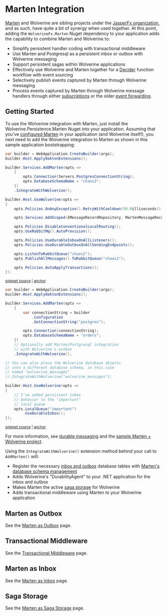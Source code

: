 # Marten Integration

[Marten](https://martendb.io) and Wolverine are sibling projects under the [JasperFx organization](https://github.com/wolverinefx), and as such, have quite a bit of synergy when
used together. At this point, adding the `WolverineFx.Marten` Nuget dependency to your application adds the capability to combine Marten and Wolverine to:

* Simplify persistent handler coding with transactional middleware
* Use Marten and Postgresql as a persistent inbox or outbox with Wolverine messaging
* Support persistent sagas within Wolverine applications
* Effectively use Wolverine and Marten together for a [Decider](https://thinkbeforecoding.com/post/2021/12/17/functional-event-sourcing-decider) function workflow with event sourcing
* Selectively publish events captured by Marten through Wolverine messaging
* Process events captured by Marten through Wolverine message handlers through either [subscriptions](./subscriptions) or the older [event forwarding](./event-forwarding).

## Getting Started

To use the Wolverine integration with Marten, just install the Wolverine.Persistence.Marten Nuget into your application. Assuming that you've [configured Marten](https://martendb.io/configuration/)
in your application (and Wolverine itself!), you next need to add the Wolverine integration to Marten as shown in this sample application bootstrapping:

<!-- snippet: sample_integrating_wolverine_with_marten -->
<a id='snippet-sample_integrating_wolverine_with_marten'></a>
```cs
var builder = WebApplication.CreateBuilder(args);
builder.Host.ApplyOaktonExtensions();

builder.Services.AddMarten(opts =>
    {
        opts.Connection(Servers.PostgresConnectionString);
        opts.DatabaseSchemaName = "chaos2";
    })
    .IntegrateWithWolverine();

builder.Host.UseWolverine(opts =>
{
    opts.Policies.OnAnyException().RetryWithCooldown(50.Milliseconds(), 100.Milliseconds(), 250.Milliseconds());

    opts.Services.AddScoped<IMessageRecordRepository, MartenMessageRecordRepository>();

    opts.Policies.DisableConventionalLocalRouting();
    opts.UseRabbitMq().AutoProvision();

    opts.Policies.UseDurableInboxOnAllListeners();
    opts.Policies.UseDurableOutboxOnAllSendingEndpoints();

    opts.ListenToRabbitQueue("chaos2");
    opts.PublishAllMessages().ToRabbitQueue("chaos2");

    opts.Policies.AutoApplyTransactions();
});
```
<sup><a href='https://github.com/JasperFx/wolverine/blob/main/src/Samples/ChaosSender/Program.cs#L13-L44' title='Snippet source file'>snippet source</a> | <a href='#snippet-sample_integrating_wolverine_with_marten' title='Start of snippet'>anchor</a></sup>
<a id='snippet-sample_integrating_wolverine_with_marten-1'></a>
```cs
var builder = WebApplication.CreateBuilder(args);
builder.Host.ApplyOaktonExtensions();

builder.Services.AddMarten(opts =>
    {
        var connectionString = builder
            .Configuration
            .GetConnectionString("postgres");

        opts.Connection(connectionString);
        opts.DatabaseSchemaName = "orders";
    })
    // Optionally add Marten/Postgresql integration
    // with Wolverine's outbox
    .IntegrateWithWolverine();

// You can also place the Wolverine database objects
// into a different database schema, in this case
// named "wolverine_messages"
//.IntegrateWithWolverine("wolverine_messages");

builder.Host.UseWolverine(opts =>
{
    // I've added persistent inbox
    // behavior to the "important"
    // local queue
    opts.LocalQueue("important")
        .UseDurableInbox();
});
```
<sup><a href='https://github.com/JasperFx/wolverine/blob/main/src/Samples/WebApiWithMarten/Program.cs#L8-L40' title='Snippet source file'>snippet source</a> | <a href='#snippet-sample_integrating_wolverine_with_marten-1' title='Start of snippet'>anchor</a></sup>
<!-- endSnippet -->

For more information, see [durable messaging](/guide/durability/) and the [sample Marten + Wolverine project](https://github.com/JasperFx/wolverine/tree/main/src/Samples/WebApiWithMarten).

Using the `IntegrateWithWolverine()` extension method behind your call to `AddMarten()` will:

* Register the necessary [inbox and outbox](/guide/durability/) database tables with [Marten's database schema management](https://martendb.io/schema/migrations.html)
* Adds Wolverine's "DurabilityAgent" to your .NET application for the inbox and outbox
* Makes Marten the active [saga storage](/guide/durability/sagas) for Wolverine
* Adds transactional middleware using Marten to your Wolverine application


## Marten as Outbox

See the [Marten as Outbox](./outbox) page.

## Transactional Middleware

See the [Transactional Middleware](./transactional-middleware) page.


## Marten as Inbox

See the [Marten as Inbox](./inbox) page. 

## Saga Storage

See the [Marten as Saga Storage](./sagas) page.




